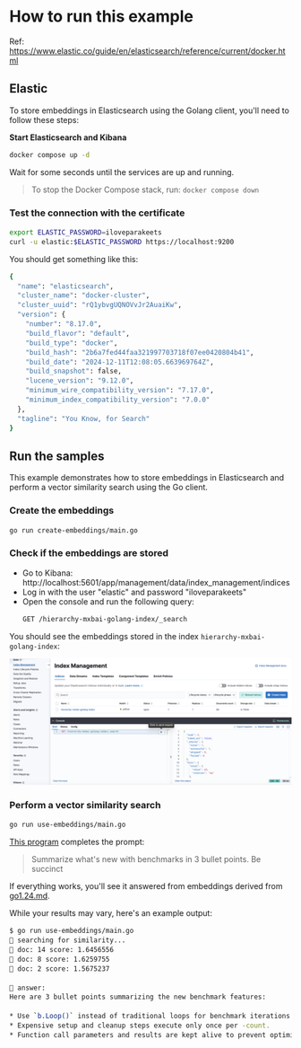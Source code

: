 # How to run this example

Ref: https://www.elastic.co/guide/en/elasticsearch/reference/current/docker.html

## Elastic
To store embeddings in Elasticsearch using the Golang client, you'll need to follow these steps:

**Start Elasticsearch and Kibana**
```bash
docker compose up -d
```

Wait for some seconds until the services are up and running.

> To stop the Docker Compose stack, run: `docker compose down`

### Test the connection with the certificate

```bash
export ELASTIC_PASSWORD=iloveparakeets
curl -u elastic:$ELASTIC_PASSWORD https://localhost:9200
```

You should get something like this:
```bash
{
  "name": "elasticsearch",
  "cluster_name": "docker-cluster",
  "cluster_uuid": "rQ1ybvgUQNOVvJr2AuaiKw",
  "version": {
    "number": "8.17.0",
    "build_flavor": "default",
    "build_type": "docker",
    "build_hash": "2b6a7fed44faa321997703718f07ee0420804b41",
    "build_date": "2024-12-11T12:08:05.663969764Z",
    "build_snapshot": false,
    "lucene_version": "9.12.0",
    "minimum_wire_compatibility_version": "7.17.0",
    "minimum_index_compatibility_version": "7.0.0"
  },
  "tagline": "You Know, for Search"
}
```

## Run the samples

This example demonstrates how to store embeddings in Elasticsearch and perform a vector similarity search using the Go client.

### Create the embeddings

```bash
go run create-embeddings/main.go
```

### Check if the embeddings are stored

- Go to Kibana: http://localhost:5601/app/management/data/index_management/indices
- Log in with the user "elastic" and password "iloveparakeets"
- Open the console and run the following query:
    ```bash
    GET /hierarchy-mxbai-golang-index/_search
    ```
You should see the embeddings stored in the index `hierarchy-mxbai-golang-index`:

![Kibana](./imgs/kibana.png)

### Perform a vector similarity search

```bash
go run use-embeddings/main.go
```

[This program](use-embeddings/main.go) completes the prompt:
> Summarize what's new with benchmarks in 3 bullet points. Be succinct

If everything works, you'll see it answered from embeddings derived from [go1.24.md](create-embeddings/go1.24.md).

While your results may vary, here's an example output:
```bash
$ go run use-embeddings/main.go
🔎 searching for similarity...
📝 doc: 14 score: 1.6456556
📝 doc: 8 score: 1.6259755
📝 doc: 2 score: 1.5675237

🤖 answer:
Here are 3 bullet points summarizing the new benchmark features:

* Use `b.Loop()` instead of traditional loops for benchmark iterations.
* Expensive setup and cleanup steps execute only once per -count.
* Function call parameters and results are kept alive to prevent optimization.
```
